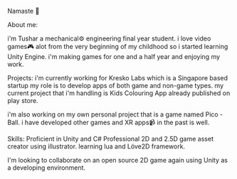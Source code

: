 Namaste 🙏

About me:

i'm Tushar a mechanical⚙️ engineering final year student.
i love video games🎮 alot from the very beginning of my childhood
so i started learning Unity Engine.
i'm making games for one and a half year and enjoying my work.

Projects:
i'm currently working for Kresko Labs which is a Singapore based startup
my role is to develop apps of both game and non-game types.
my current project that i'm handling is Kids Colouring App already published
on play store.

i'm also working on my own personal project that is a game named Pico - Ball.
i have developed other games and XR apps📹 in the past is well.

Skills:
Proficient in Unity and C#
Professional 2D and 2.5D game asset creator using illustrator.
learning lua and Löve2D framework.

I'm looking to collaborate on an open source 2D game again using Unity as a developing environment.
<!--
**its-tkc/its-tkc** is a ✨ _special_ ✨ repository because its `README.md` (this file) appears on your GitHub profile.

Here are some ideas to get you started:

- 🔭 I’m currently working on ...
- 🌱 I’m currently learning ...
- 👯 I’m looking to collaborate on ...
- 🤔 I’m looking for help with ...
- 💬 Ask me about ...
- 📫 How to reach me: ...
- 😄 Pronouns: ...
- ⚡ Fun fact: ...
-->
